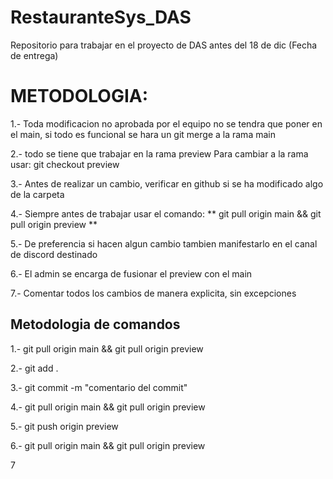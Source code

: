 # RestauranteSys_DAS
Repositorio para trabajar en el proyecto de DAS antes del 18 de dic (Fecha de entrega)


# METODOLOGIA:

1.- Toda modificacion no aprobada por el equipo no se tendra que poner en el main, si todo es funcional
    se hara un git merge a la rama main

2.- todo se tiene que trabajar en la rama preview
    Para cambiar a la rama usar: git checkout preview

3.- Antes de realizar un cambio, verificar en github si se ha modificado algo de la carpeta

4.- Siempre antes de trabajar usar el comando: ** git pull origin main && git pull origin preview **

5.- De preferencia si hacen algun cambio tambien manifestarlo en el canal de discord destinado

6.- El admin se encarga de fusionar el preview con el main

7.- Comentar todos los cambios de manera explicita, sin excepciones

## Metodologia de comandos
1.- git pull origin main && git pull origin preview

2.- git add .

3.- git commit -m "comentario del commit"

4.- git pull origin main && git pull origin preview

5.- git push origin preview

6.- git pull origin main && git pull origin preview

7

